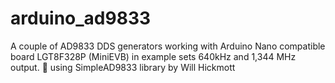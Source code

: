 # arduino_ad9833
A couple of AD9833 DDS generators working with Arduino Nano compatible board LGT8F328P (MiniEVB)
in example sets 640kHz and 1,344 MHz output.
 👀 using SimpleAD9833 library by Will Hickmott
